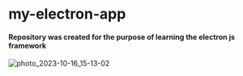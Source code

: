 # my-electron-app
#### Repository was created for the purpose of learning the electron js framework
![photo_2023-10-16_15-13-02](https://github.com/Goga-Rid/my-electron-app/assets/112984775/5bb44326-3148-4add-a44f-6d8c44c4577d)
